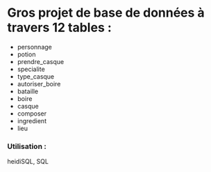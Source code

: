 # Gros projet de base de données à travers 12 tables :

- personnage
- potion
- prendre_casque
- specialite
- type_casque
- autoriser_boire
- bataille
- boire
- casque
- composer
- ingredient
- lieu

### Utilisation :  
heidiSQL, SQL
